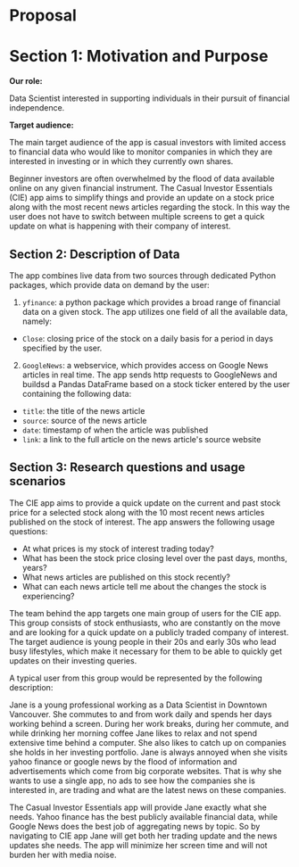 
# Proposal

# Section 1: Motivation and Purpose

**Our role:** 

Data Scientist interested in supporting individuals in their pursuit of financial independence.  

**Target audience:** 

The main target audience of the app is casual investors with limited access to financial data who would like to monitor companies in which they are interested in investing or in which they currently own shares.

Beginner investors are often overwhelmed by the flood of data available online on any given financial instrument.  The Casual Investor Essentials (CIE) app aims to simplify things and provide an update on a stock price along with the most recent news articles regarding the stock.  In this way the user does not have to switch between multiple screens to get a quick update on what is happening with their company of interest.


## Section 2: Description of Data

The app combines live data from two sources through dedicated Python packages, which provide data on demand by the user:

1. `yfinance`: a python package which provides a broad range of financial data on a given stock.  The app utilizes one field of all the available data, namely:

- `Close`: closing price of the stock on a daily basis for a period in days specified by the user.

2. `GoogleNews`: a webservice, which provides access on Google News articles in real time. The app sends http requests to GoogleNews and buildsd a Pandas DataFrame based on a stock ticker entered by the user containing the following data:
- `title`: the title of the news article
- `source`: source of the news article
- `date`: timestamp of when the article was published
- `link`: a link to the full article on the news article's source website


## Section 3: Research questions and usage scenarios

The CIE app aims to provide a quick update on the current and past stock price for a selected stock along with the 10 most recent news articles published on the stock of interest. The app answers the following usage questions:

- At what prices is my stock of interest trading today?
- What has been the stock price closing level over the past days, months, years?
- What news articles are published on this stock recently?
- What can each news article tell me about the changes the stock is experiencing?

The team behind the app targets one main group of users for the CIE app. This group consists of stock enthusiasts, who are constantly on the move and are looking for a quick update on a publicly traded company of interest. The target audience is young people in their 20s and early 30s who lead busy lifestyles, which make it necessary for them to be able to quickly get updates on their investing queries.

A typical user from this group would be represented by the following description:

Jane is a young professional working as a Data Scientist in Downtown Vancouver.  She commutes to and from work daily and spends her days working behind a screen.  During her work breaks, during her commute, and while drinking her morning coffee Jane likes to relax and not spend extensive time behind a computer.  She also likes to catch up on companies she holds in her investing portfolio.  Jane is always annoyed when she visits yahoo finance or google news by the flood of information and advertisements which come from big corporate websites.  That is why she wants to use a single app, no ads to see how the companies she is interested in, are trading and what are the latest news on these companies.


The Casual Investor Essentials app will provide Jane exactly what she needs.  Yahoo finance has the best publicly available financial data, while Google News does the best job of aggregating news by topic.  So by navigating to CIE app Jane will get both her trading update and the news updates she needs.  The app will minimize her screen time and will not burden her with media noise.  
